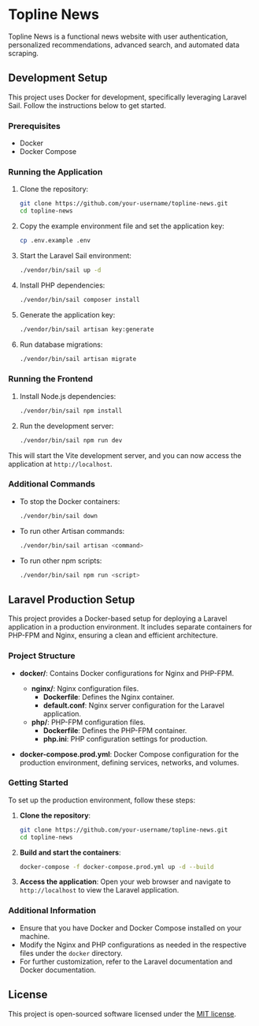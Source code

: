# Topline News

Topline News is a functional news website with user authentication, personalized recommendations, advanced search, and automated data scraping.

## Development Setup

This project uses Docker for development, specifically leveraging Laravel Sail. Follow the instructions below to get started.

### Prerequisites

- Docker
- Docker Compose

### Running the Application

1. Clone the repository:

    ```sh
    git clone https://github.com/your-username/topline-news.git
    cd topline-news
    ```

2. Copy the example environment file and set the application key:

    ```sh
    cp .env.example .env
    ```

3. Start the Laravel Sail environment:

    ```sh
    ./vendor/bin/sail up -d
    ```

4. Install PHP dependencies:

    ```sh
    ./vendor/bin/sail composer install
    ```

5. Generate the application key:

    ```sh
    ./vendor/bin/sail artisan key:generate
    ```

6. Run database migrations:

    ```sh
    ./vendor/bin/sail artisan migrate
    ```

### Running the Frontend

1. Install Node.js dependencies:

    ```sh
    ./vendor/bin/sail npm install
    ```

2. Run the development server:

    ```sh
    ./vendor/bin/sail npm run dev
    ```

This will start the Vite development server, and you can now access the application at `http://localhost`.

### Additional Commands

- To stop the Docker containers:

    ```sh
    ./vendor/bin/sail down
    ```

- To run other Artisan commands:

    ```sh
    ./vendor/bin/sail artisan <command>
    ```

- To run other npm scripts:

    ```sh
    ./vendor/bin/sail npm run <script>
    ```

## Laravel Production Setup

This project provides a Docker-based setup for deploying a Laravel application in a production environment. It includes separate containers for PHP-FPM and Nginx, ensuring a clean and efficient architecture.

### Project Structure

- **docker/**: Contains Docker configurations for Nginx and PHP-FPM.
  - **nginx/**: Nginx configuration files.
    - **Dockerfile**: Defines the Nginx container.
    - **default.conf**: Nginx server configuration for the Laravel application.
  - **php/**: PHP-FPM configuration files.
    - **Dockerfile**: Defines the PHP-FPM container.
    - **php.ini**: PHP configuration settings for production.

- **docker-compose.prod.yml**: Docker Compose configuration for the production environment, defining services, networks, and volumes.

### Getting Started

To set up the production environment, follow these steps:

1. **Clone the repository**:
   ```sh
   git clone https://github.com/your-username/topline-news.git
   cd topline-news
   ```

2. **Build and start the containers**:
   ```sh
   docker-compose -f docker-compose.prod.yml up -d --build
   ```

3. **Access the application**:
   Open your web browser and navigate to `http://localhost` to view the Laravel application.

### Additional Information

- Ensure that you have Docker and Docker Compose installed on your machine.
- Modify the Nginx and PHP configurations as needed in the respective files under the `docker` directory.
- For further customization, refer to the Laravel documentation and Docker documentation.

## License

This project is open-sourced software licensed under the [MIT license](https://opensource.org/licenses/MIT).
